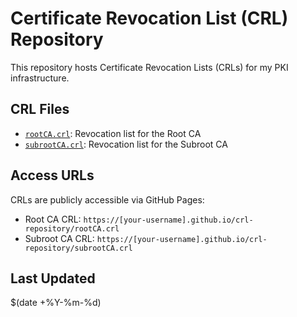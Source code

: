 # Certificate Revocation List (CRL) Repository

This repository hosts Certificate Revocation Lists (CRLs) for my PKI infrastructure.

## CRL Files
- [`rootCA.crl`](rootCA.crl): Revocation list for the Root CA
- [`subrootCA.crl`](subrootCA.crl): Revocation list for the Subroot CA

## Access URLs
CRLs are publicly accessible via GitHub Pages:
- Root CA CRL: `https://[your-username].github.io/crl-repository/rootCA.crl`
- Subroot CA CRL: `https://[your-username].github.io/crl-repository/subrootCA.crl`

## Last Updated
$(date +%Y-%m-%d)
